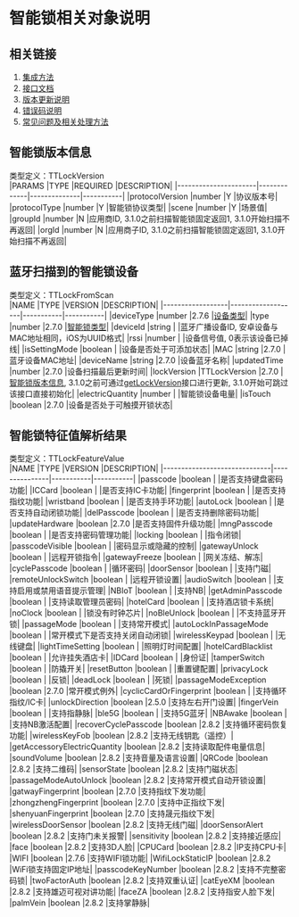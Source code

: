 # 智能锁相关对象说明  

## 相关链接  
 1. [集成方法](../../../README.md)  
 2. [接口文档](../接口文档.md)  
 3. [版本更新说明](../../版本更新说明.md)  
 4. [错误码说明](../参数声明/错误码.md)  
 5. [常见问题及相关处理方法](../常见问题.md)  

## <span name="TTLockVersion" id="TTLockVersion">智能锁版本信息</span>  
 类型定义：TTLockVersion  
 |PARAMS                |TYPE         |REQUIRED      |DESCRIPTION|
 |----------------------|-------------|--------------|-----------|
 |protocolVersion       |number       |Y             |协议版本号|
 |protocolType          |number       |Y             |智能锁协议类型|
 |scene                 |number       |Y             |场景值|
 |groupId               |number       |N             |应用商ID, 3.1.0之前扫描智能锁固定返回1, 3.1.0开始扫描不再返回|
 |orgId                 |number       |N             |应用商子ID, 3.1.0之前扫描智能锁固定返回1, 3.1.0开始扫描不再返回|  

## <span name="TTLockFromScan" id="TTLockFromScan">蓝牙扫描到的智能锁设备</span>  
 类型定义：TTLockFromScan  
 |NAME              |TYPE               |VERSION    |DESCRIPTION|
 |------------------|-------------------|-----------|-----------|
 |deviceType        |number             |2.7.6      |[设备类型](../参数声明/设备通用参数.md#TTDEVICE_TYPE)|
 |type              |number             |2.7.0      |[智能锁类型](../参数声明/智能锁参数.md#TTLOCK_TYPE)|
 |deviceId          |string             |           |蓝牙广播设备ID, 安卓设备与MAC地址相同，iOS为UUID格式|
 |rssi              |number             |           |设备信号值, 0表示该设备已掉线|
 |isSettingMode     |boolean            |           |设备是否处于可添加状态|
 |MAC               |string             |2.7.0      |蓝牙设备MAC地址|
 |deviceName        |string             |2.7.0      |设备蓝牙名称|
 |updatedTime       |number             |2.7.0      |设备扫描最后更新时间|
 |lockVersion       |TTLockVersion      |2.7.0      |[智能锁版本信息](#TTLockVersion), 3.1.0之前可通过[getLockVersion](../智能锁接口/getLockVersion.md)接口进行更新, 3.1.0开始可跳过该接口直接初始化|
 |electricQuantity  |number             |           |智能锁设备电量|
 |isTouch           |boolean            |2.7.0      |设备是否处于可触摸开锁状态|  

## <span name="TTLockFeatureValue" id="TTLockFeatureValue">智能锁特征值解析结果</span>  
 类型定义：TTLockFeatureValue  
 |NAME                          |TYPE           |VERSION    |DESCRIPTION|
 |------------------------------|---------------|-----------|-----------|
 |passcode                      |boolean        |           |是否支持键盘密码功能|
 |ICCard                        |boolean        |           |是否支持IC卡功能|
 |fingerprint                   |boolean        |           |是否支持指纹功能|
 |wristband                     |boolean        |           |是否支持手环功能|
 |autoLock                      |boolean        |           |是否支持自动闭锁功能|
 |delPasscode                   |boolean        |           |是否支持删除密码功能|
 |updateHardware                |boolean        |2.7.0      |是否支持固件升级功能|
 |mngPasscode                   |boolean        |           |是否支持密码管理功能|
 |locking                       |boolean        |           |指令闭锁|
 |passcodeVisible               |boolean        |           |密码显示或隐藏的控制|
 |gatewayUnlock                 |boolean        |           |远程开锁指令|
 |gatewayFreeze                 |boolean        |           |网关冻结、解冻|
 |cyclePasscode                 |boolean        |           |循环密码|
 |doorSensor                    |boolean        |           |支持门磁|
 |remoteUnlockSwitch            |boolean        |           |远程开锁设置|
 |audioSwitch                   |boolean        |           |支持启用或禁用语音提示管理|
 |NBIoT                         |boolean        |           |支持NB|
 |getAdminPasscode              |boolean        |           |支持读取管理员密码|
 |hotelCard                     |boolean        |           |支持酒店锁卡系统|
 |noClock                       |boolean        |           |锁没有时钟芯片|
 |noBleUnlock                   |boolean        |           |不支持蓝牙开锁|
 |passageMode                   |boolean        |           |支持常开模式|
 |autoLockInPassageMode         |boolean        |           |常开模式下是否支持关闭自动闭锁|
 |wirelessKeypad                |boolean        |           |无线键盘|
 |lightTimeSetting              |boolean        |           |照明灯时间配置|
 |hotelCardBlacklist            |boolean        |           |允许挂失酒店卡|
 |IDCard                        |boolean        |           |身份证|
 |tamperSwitch                  |boolean        |           |防撬开关|
 |resetButton                   |boolean        |           |重置键配置|
 |privacyLock                   |boolean        |           |反锁|
 |deadLock                      |boolean        |           |死锁|
 |passageModeException          |boolean        |2.7.0      |常开模式例外|
 |cyclicCardOrFingerprint       |boolean        |           |支持循环指纹/IC卡|
 |unlockDirection               |boolean        |2.5.0      |支持左右开门设置|
 |fingerVein                    |boolean        |           |支持指静脉|
 |ble5G                         |boolean        |           |支持5G蓝牙|
 |NBAwake                       |boolean        |           |支持NB激活配置|
 |recoverCyclePasscode          |boolean        |2.8.2      |支持循环密码恢复功能|
 |wirelessKeyFob                |boolean        |2.8.2      |支持无线钥匙（遥控）|
 |getAccessoryElectricQuantity  |boolean        |2.8.2      |支持读取配件电量信息|
 |soundVolume                   |boolean        |2.8.2      |支持音量及语言设置|
 |QRCode                        |boolean        |2.8.2      |支持二维码|
 |sensorState                   |boolean        |2.8.2      |支持门磁状态|
 |passageModeAutoUnlock         |boolean        |2.8.2      |支持常开模式自动开锁设置|
 |gatwayFingerprint             |boolean        |2.7.0      |支持指纹下发功能|
 |zhongzhengFingerprint         |boolean        |2.7.0      |支持中正指纹下发|
 |shenyuanFingerprint           |boolean        |2.7.0      |支持晟元指纹下发|
 |wirelessDoorSensor            |boolean        |2.8.2      |支持无线门磁|
 |doorSensorAlert               |boolean        |2.8.2      |支持门未关报警|
 |sensitivity                   |boolean        |2.8.2      |支持接近感应|
 |face                          |boolean        |2.8.2      |支持3D人脸|
 |CPUCard                       |boolean        |2.8.2      |IP支持CPU卡|
 |WIFI                          |boolean        |2.7.6      |支持WIFI锁功能|
 |WifiLockStaticIP              |boolean        |2.8.2      |WiFi锁支持固定IP地址|
 |passcodeKeyNumber             |boolean        |2.8.2      |支持不完整密码锁|
 |twoFactorAuth                 |boolean        |2.8.2      |支持双重认证|
 |catEyeXM                      |boolean        |2.8.2      |支持雄迈可视对讲功能|
 |faceZA                        |boolean        |2.8.2      |支持指安人脸下发|
 |palmVein                      |boolean        |2.8.2      |支持掌静脉|  
